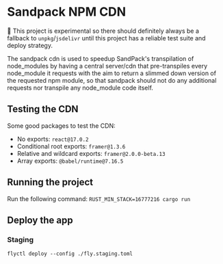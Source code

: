 # Sandpack NPM CDN

🚧 This project is experimental so there should definitely always be a fallback to `unpkg`/`jsdelivr` until this project has a reliable test suite and deploy strategy.

The sandpack cdn is used to speedup SandPack's transpilation of node_modules by having a central server/cdn that pre-transpiles every node_module it requests with the aim to return a slimmed down version of the requested npm module, so that sandpack should not do any additional requests nor transpile any node_module code itself.

## Testing the CDN

Some good packages to test the CDN:

- No exports: `react@17.0.2`
- Conditional root exports: `framer@1.3.6`
- Relative and wildcard exports: `framer@2.0.0-beta.13`
- Array exports: `@babel/runtime@7.16.5`

## Running the project

Run the following command: `RUST_MIN_STACK=16777216 cargo run`

## Deploy the app

### Staging

```shell
flyctl deploy --config ./fly.staging.toml
```
